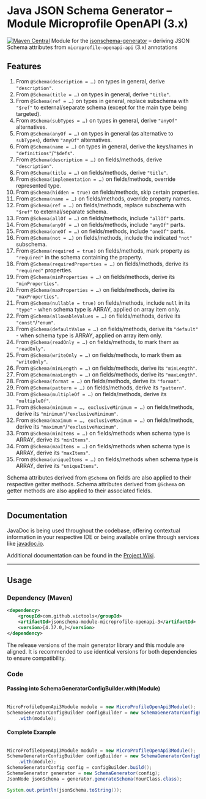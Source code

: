 # Java JSON Schema Generator – Module Microprofile OpenAPI (3.x)
[![Maven Central](https://maven-badges.herokuapp.com/maven-central/com.github.victools/jsonschema-module-microprofile-openapi-3/badge.svg)](https://maven-badges.herokuapp.com/maven-central/com.github.victools/jsonschema-module-microprofile-openapi-3)
Module for the [jsonschema-generator](../jsonschema-generator) – deriving JSON Schema attributes from `microprofile-openapi-api` (3.x) annotations

## Features
 1. From `@Schema(description = …)` on types in general, derive `"description"`.
 2. From `@Schema(title = …)` on types in general, derive `"title"`.
 3. From `@Schema(ref = …)` on types in general, replace subschema with `"$ref"` to external/separate schema (except for the main type being targeted).
 4. From `@Schema(subTypes = …)` on types in general, derive `"anyOf"` alternatives.
 5. From `@Schema(anyOf = …)` on types in general (as alternative to `subTypes`), derive `"anyOf"` alternatives.
 6. From `@Schema(name = …)` on types in general, derive the keys/names in `"definitions"`/`"$defs"`.
 7. From `@Schema(description = …)` on fields/methods, derive `"description"`.
 8. From `@Schema(title = …)` on fields/methods, derive `"title"`.
 9. From `@Schema(implementation = …)` on fields/methods, override represented type.
10. From `@Schema(hidden = true)` on fields/methods, skip certain properties.
11. From `@Schema(name = …)` on fields/methods, override property names.
12. From `@Schema(ref = …)` on fields/methods, replace subschema with `"$ref"` to external/separate schema.
13. From `@Schema(allOf = …)` on fields/methods, include `"allOf"` parts.
14. From `@Schema(anyOf = …)` on fields/methods, include `"anyOf"` parts.
15. From `@Schema(oneOf = …)` on fields/methods, include `"oneOf"` parts.
16. From `@Schema(not = …)` on fields/methods, include the indicated `"not"` subschema.
17. From `@Schema(required = true)` on fields/methods, mark property as `"required"` in the schema containing the property.
18. From `@Schema(requiredProperties = …)` on fields/methods, derive its `"required"` properties.
19. From `@Schema(minProperties = …)` on fields/methods, derive its `"minProperties"`.
20. From `@Schema(maxProperties = …)` on fields/methods, derive its `"maxProperties"`.
21. From `@Schema(nullable = true)` on fields/methods, include `null` in its `"type"` - when schema type is ARRAY, applied on array item only.
22. From `@Schema(allowableValues = …)` on fields/methods, derive its `"const"`/`"enum"`.
23. From `@Schema(defaultValue = …)` on fields/methods, derive its `"default"` - when schema type is ARRAY, applied on array item only.
24. From `@Schema(readOnly = …)` on fields/methods, to mark them as `"readOnly"`.
25. From `@Schema(writeOnly = …)` on fields/methods, to mark them as `"writeOnly"`.
26. From `@Schema(minLength = …)` on fields/methods, derive its `"minLength"`.
27. From `@Schema(maxLength = …)` on fields/methods, derive its `"maxLength"`.
28. From `@Schema(format = …)` on fields/methods, derive its `"format"`.
29. From `@Schema(pattern = …)` on fields/methods, derive its `"pattern"`.
30. From `@Schema(multipleOf = …)` on fields/methods, derive its `"multipleOf"`.
31. From `@Schema(minimum = …, exclusiveMinimum = …)` on fields/methods, derive its `"minimum"`/`"exclusiveMinimum"`.
32. From `@Schema(maximum = …, exclusiveMaximum = …)` on fields/methods, derive its `"maximum"`/`"exclusiveMaximum"`.
33. From `@Schema(minItems = …)` on fields/methods when schema type is ARRAY, derive its `"minItems"`.
34. From `@Schema(maxItems = …)` on fields/methods when schema type is ARRAY, derive its `"maxItems"`.
35. From `@Schema(uniqueItems = …)` on fields/methods when schema type is ARRAY, derive its `"uniqueItems"`.

Schema attributes derived from `@Schema` on fields are also applied to their respective getter methods.
Schema attributes derived from `@Schema` on getter methods are also applied to their associated fields.

----

## Documentation
JavaDoc is being used throughout the codebase, offering contextual information in your respective IDE or being available online through services like [javadoc.io](https://www.javadoc.io/doc/com.github.victools/jsonschema-module-microprofile-openapi-3).

Additional documentation can be found in the [Project Wiki](https://github.com/victools/jsonschema-generator/wiki).

----

## Usage
### Dependency (Maven)
```xml
<dependency>
    <groupId>com.github.victools</groupId>
    <artifactId>jsonschema-module-microprofile-openapi-3</artifactId>
    <version>[4.37.0,)</version>
</dependency>
```

The release versions of the main generator library and this module are aligned.
It is recommended to use identical versions for both dependencies to ensure compatibility.

### Code
#### Passing into SchemaGeneratorConfigBuilder.with(Module)

```java


```
```java
MicroProfileOpenApi3Module module = new MicroProfileOpenApi3Module();
SchemaGeneratorConfigBuilder configBuilder = new SchemaGeneratorConfigBuilder(SchemaVersion.DRAFT_2019_09)
    .with(module);
```

#### Complete Example

```java

```
```java
MicroProfileOpenApi3Module module = new MicroProfileOpenApi3Module();
SchemaGeneratorConfigBuilder configBuilder = new SchemaGeneratorConfigBuilder(SchemaVersion.DRAFT_2019_09, OptionPreset.PLAIN_JSON)
    .with(module);
SchemaGeneratorConfig config = configBuilder.build();
SchemaGenerator generator = new SchemaGenerator(config);
JsonNode jsonSchema = generator.generateSchema(YourClass.class);

System.out.println(jsonSchema.toString());
```
